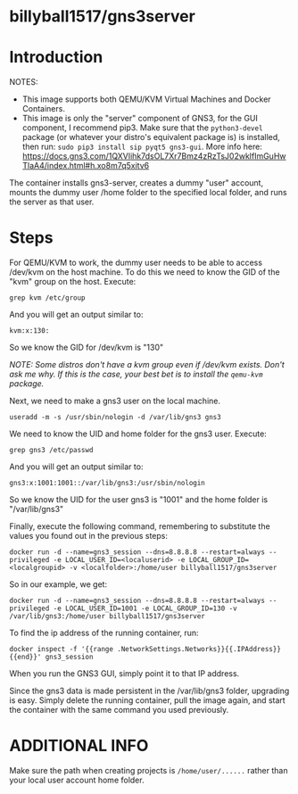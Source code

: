 # billyball1517/gns3server
# Introduction

NOTES:

- This image supports both QEMU/KVM Virtual Machines and Docker Containers.
- This image is only the "server" component of GNS3, for the GUI component, I recommend pip3. Make sure that the `python3-devel` package (or whatever your distro's equivalent package is) is installed, then run: `sudo pip3 install sip pyqt5 gns3-gui`. More info here: https://docs.gns3.com/1QXVIihk7dsOL7Xr7Bmz4zRzTsJ02wklfImGuHwTlaA4/index.html#h.xo8m7q5xitv6

The container installs gns3-server, creates a dummy "user" account, mounts the dummy user /home folder to the specified local folder, and runs the server as that user.

# Steps

For QEMU/KVM to work, the dummy user needs to be able to access /dev/kvm on the host machine. To do this we need to know the GID of the "kvm" group on the host. Execute:

`grep kvm /etc/group`

And you will get an output similar to:

`kvm:x:130:`

So we know the GID for /dev/kvm is "130"

*NOTE: Some distros don't have a kvm group even if /dev/kvm exists. Don't ask me why. If this is the case, your best bet is to install the `qemu-kvm` package.*

Next, we need to make a gns3 user on the local machine.

`useradd -m -s /usr/sbin/nologin -d /var/lib/gns3 gns3`

We need to know the UID and home folder for the gns3 user. Execute:

`grep gns3 /etc/passwd`

And you will get an output similar to:

`gns3:x:1001:1001::/var/lib/gns3:/usr/sbin/nologin`

So we know the UID for the user gns3 is "1001" and the home folder is "/var/lib/gns3"

Finally, execute the following command, remembering to substitute the values you found out in the previous steps:

`docker run -d --name=gns3_session --dns=8.8.8.8 --restart=always --privileged -e LOCAL_USER_ID=<localuserid> -e LOCAL_GROUP_ID=<localgroupid> -v <localfolder>:/home/user billyball1517/gns3server`

So in our example, we get:

`docker run -d --name=gns3_session --dns=8.8.8.8 --restart=always --privileged -e LOCAL_USER_ID=1001 -e LOCAL_GROUP_ID=130 -v /var/lib/gns3:/home/user billyball1517/gns3server`

To find the ip address of the running container, run:

`docker inspect -f '{{range .NetworkSettings.Networks}}{{.IPAddress}}{{end}}' gns3_session`

When you run the GNS3 GUI, simply point it to that IP address.

Since the gns3 data is made persistent in the /var/lib/gns3 folder, upgrading is easy. Simply delete the running container, pull the image again, and start the container with the same command you used previously.

# ADDITIONAL INFO

Make sure the path when creating projects is `/home/user/......`  rather than your local user account home folder.
